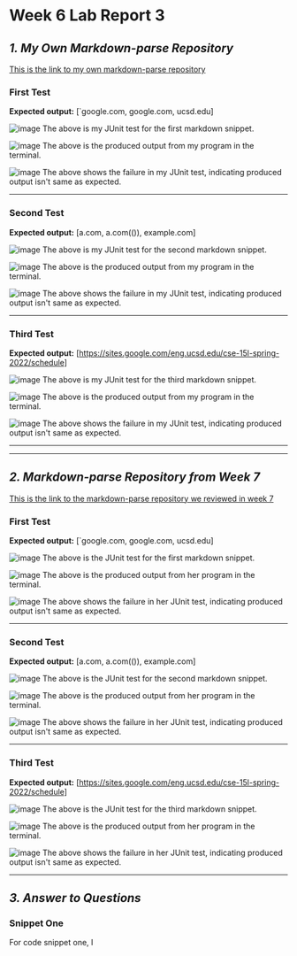 # Week 6 Lab Report 3
## ***1. My Own Markdown-parse Repository***

[This is the link to my own markdown-parse repository](https://github.com/yeh0903/markdown-parser)

### **First Test** ###

**Expected output:** [`google.com, google.com, ucsd.edu]

![image](report4/local/report4-test1-code.png)
The above is my JUnit test for the first markdown snippet.

![image](report4/local/report4-run1.png)
The above is the produced output from my program in the terminal.

![image](report4/local/report4-failure1.png)
The above shows the failure in my JUnit test, indicating produced output isn't same as expected.

---

### **Second Test** ###

**Expected output:** [a.com, a.com(()), example.com]

![image](report4/local/report4-test2-code.png)
The above is my JUnit test for the second markdown snippet.

![image](report4/local/report4-run2.png)
The above is the produced output from my program in the terminal.

![image](report4/local/report4-failure2.png)
The above shows the failure in my JUnit test, indicating produced output isn't same as expected.

---

### **Third Test** ###

**Expected output:** [https://sites.google.com/eng.ucsd.edu/cse-15l-spring-2022/schedule]

![image](report4/local/report4-test3-code.png)
The above is my JUnit test for the third markdown snippet.

![image](report4/local/report4-run3.png)
The above is the produced output from my program in the terminal.

![image](report4/local/report4-failure3.png)
The above shows the failure in my JUnit test, indicating produced output isn't same as expected.

---
---

## ***2. Markdown-parse Repository from Week 7***

[This is the link to the markdown-parse repository we reviewed in week 7](https://github.com/Miyuki-L/markdown-parser)

### **First Test** ###

**Expected output:** [`google.com, google.com, ucsd.edu]

![image](report4/week7/test1_code.png)
The above is the JUnit test for the first markdown snippet.

![image](report4/week7/result_1.png)
The above is the produced output from her program in the terminal.

![image](report4/week7/failure_1.png)
The above shows the failure in her JUnit test, indicating produced output isn't same as expected.

---

### **Second Test** ###

**Expected output:** [a.com, a.com(()), example.com]

![image](report4/week7/test2_code.png)
The above is the JUnit test for the second markdown snippet.

![image](report4/week7/result_2.png)
The above is the produced output from her program in the terminal.

![image](report4/week7/failure_2.png)
The above shows the failure in her JUnit test, indicating produced output isn't same as expected.

---

### **Third Test** ###

**Expected output:** [https://sites.google.com/eng.ucsd.edu/cse-15l-spring-2022/schedule]

![image](report4/week7/test3_code.png)
The above is the JUnit test for the third markdown snippet.

![image](report4/week7/result_3.png)
The above is the produced output from her program in the terminal.

![image](report4/week7/failure_3.png)
The above shows the failure in her JUnit test, indicating produced output isn't same as expected.

---

## ***3. Answer to Questions***

### **Snippet One** ###

For code snippet one, I 